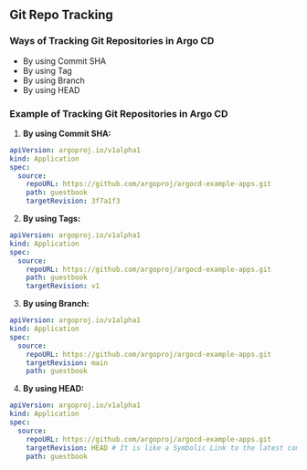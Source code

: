 ## Git Repo Tracking

### Ways of Tracking Git Repositories in Argo CD

- By using Commit SHA
- By using Tag
- By using Branch
- By using HEAD

### Example of Tracking Git Repositories in Argo CD

1. **By using Commit SHA:**

```yaml
apiVersion: argoproj.io/v1alpha1
kind: Application
spec:
  source:
    repoURL: https://github.com/argoproj/argocd-example-apps.git
    path: guestbook
    targetRevision: 3f7a1f3
```

2. **By using Tags:**

```yaml
apiVersion: argoproj.io/v1alpha1
kind: Application
spec:
  source:
    repoURL: https://github.com/argoproj/argocd-example-apps.git
    path: guestbook
    targetRevision: v1
```

3. **By using Branch:**

```yaml
apiVersion: argoproj.io/v1alpha1
kind: Application
spec:
  source:
    repoURL: https://github.com/argoproj/argocd-example-apps.git
    targetRevision: main
    path: guestbook
```

4. **By using HEAD:**

```yaml
apiVersion: argoproj.io/v1alpha1
kind: Application
spec:
  source:
    repoURL: https://github.com/argoproj/argocd-example-apps.git
    targetRevision: HEAD # It is like a Symbolic Link to the latest commit
    path: guestbook
```